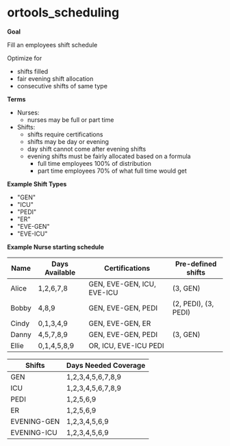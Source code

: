 # ortools_scheduling

**Goal**

Fill an employees shift schedule

Optimize for

- shifts filled
- fair evening shift allocation
- consecutive shifts of same type

**Terms**

- Nurses:
  - nurses may be full or part time
- Shifts:
  - shifts require certifications
  - shifts may be day or evening
  - day shift cannot come after evening shifts
  - evening shifts must be fairly allocated based on a formula
    - full time employees 100% of distribution
    - part time employees 70% of what full time would get

**Example Shift Types**

- "GEN"
- "ICU"
- "PEDI"
- "ER"
- "EVE-GEN"
- "EVE-ICU"

**Example Nurse starting schedule**

| Name  | Days Available | Certifications             | Pre-defined shifts   |
| ----- | -------------- | -------------------------- | -------------------- |
| Alice | 1,2,6,7,8      | GEN, EVE-GEN, ICU, EVE-ICU | (3, GEN)             |
| Bobby | 4,8,9          | GEN, EVE-GEN, PEDI         | (2, PEDI), (3, PEDI) |
| Cindy | 0,1,3,4,9      | GEN, EVE-GEN, ER           |                      |
| Danny | 4,5,7,8,9      | GEN, EVE-GEN, PEDI         | (3, GEN)             |
| Ellie | 0,1,4,5,8,9    | OR, ICU, EVE-ICU PEDI      |                      |

| Shifts      | Days Needed Coverage |
| ----------- | -------------------- |
| GEN         | 1,2,3,4,5,6,7,8,9    |
| ICU         | 1,2,3,4,5,6,7,8,9    |
| PEDI        | 1,2,5,6,9            |
| ER          | 1,2,5,6,9            |
| EVENING-GEN | 1,2,3,4,5,6,9        |
| EVENING-ICU | 1,2,3,4,5,6,9        |
